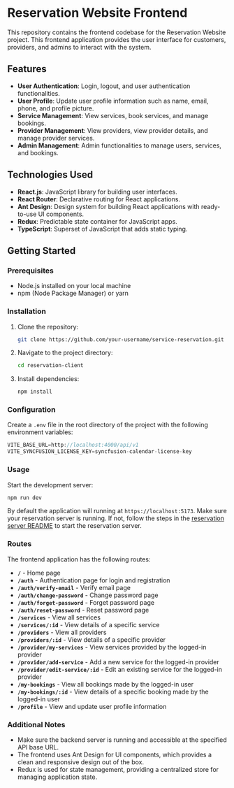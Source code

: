 # Reservation Website Frontend

This repository contains the frontend codebase for the Reservation Website project. This frontend application provides the user interface for customers, providers, and admins to interact with the system.

## Features

- **User Authentication**: Login, logout, and user authentication functionalities.
- **User Profile**: Update user profile information such as name, email, phone, and profile picture.
- **Service Management**: View services, book services, and manage bookings.
- **Provider Management**: View providers, view provider details, and manage provider services.
- **Admin Management**: Admin functionalities to manage users, services, and bookings.

## Technologies Used

- **React.js**: JavaScript library for building user interfaces.
- **React Router**: Declarative routing for React applications.
- **Ant Design**: Design system for building React applications with ready-to-use UI components.
- **Redux**: Predictable state container for JavaScript apps.
- **TypeScript**: Superset of JavaScript that adds static typing.

## Getting Started

### Prerequisites

- Node.js installed on your local machine
- npm (Node Package Manager) or yarn

### Installation

1. Clone the repository:

   ```bash
   git clone https://github.com/your-username/service-reservation.git
   ```

2. Navigate to the project directory:

   ```bash
   cd reservation-client
   ```

3. Install dependencies:

   ```bash
   npm install
   ```

### Configuration

Create a `.env` file in the root directory of the project with the following environment variables:

```javascript
VITE_BASE_URL=http://localhost:4000/api/v1
VITE_SYNCFUSION_LICENSE_KEY=syncfusion-calendar-license-key
```

### Usage

Start the development server:

```bash
npm run dev
```

By default the application will running at `https://localhost:5173`.
Make sure your reservation server is running. If not, follow the steps in the [reservation server README](https://github.com/NS-Sheam/service-resarvation/tree/main/reservation-server) to start the reservation server.

### Routes

The frontend application has the following routes:

- **`/`** - Home page
- **`/auth`** - Authentication page for login and registration
- **`/auth/verify-email`** - Verify email page
- **`/auth/change-password`** - Change password page
- **`/auth/forget-password`** - Forget password page
- **`/auth/reset-password`** - Reset password page
- **`/services`** - View all services
- **`/services/:id`** - View details of a specific service
- **`/providers`** - View all providers
- **`/providers/:id`** - View details of a specific provider
- **`/provider/my-services`** - View services provided by the logged-in provider
- **`/provider/add-service`** - Add a new service for the logged-in provider
- **`/provider/edit-service/:id`** - Edit an existing service for the logged-in provider
- **`/my-bookings`** - View all bookings made by the logged-in user
- **`/my-bookings/:id`** - View details of a specific booking made by the logged-in user
- **`/profile`** - View and update user profile information

### Additional Notes

- Make sure the backend server is running and accessible at the specified API base URL.
- The frontend uses Ant Design for UI components, which provides a clean and responsive design out of the box.
- Redux is used for state management, providing a centralized store for managing application state.
